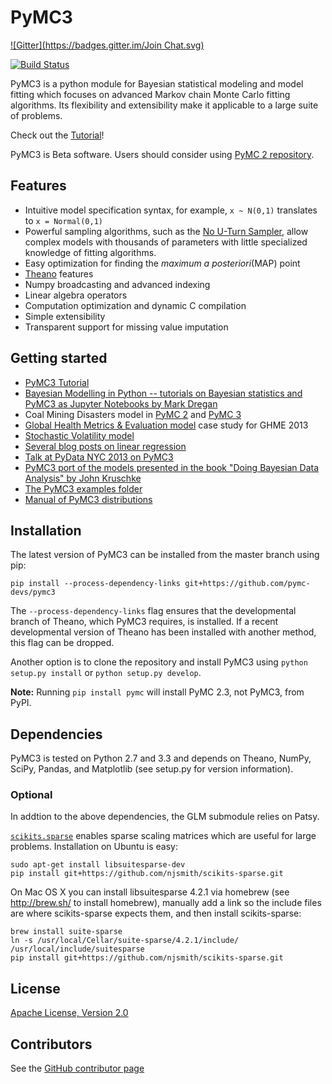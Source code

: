 # PyMC3
[![Gitter](https://badges.gitter.im/Join Chat.svg)](https://gitter.im/pymc-devs/pymc?utm_source=badge&utm_medium=badge&utm_campaign=pr-badge&utm_content=badge)

[![Build Status](https://travis-ci.org/pymc-devs/pymc3.png?branch=master)](https://travis-ci.org/pymc-devs/pymc3)

PyMC3 is a python module for Bayesian statistical modeling and model fitting which focuses on advanced Markov chain Monte Carlo fitting algorithms. Its flexibility and extensibility make it applicable to a large suite of problems.

Check out the [Tutorial](http://pymc-devs.github.io/pymc3/getting_started/)!

PyMC3 is Beta software. Users should consider using [PyMC 2 repository](https://github.com/pymc-devs/pymc).

## Features

 * Intuitive model specification syntax, for example, `x ~ N(0,1)` translates to `x = Normal(0,1)`
 * Powerful sampling algorithms, such as the [No U-Turn Sampler](http://arxiv.org/abs/1111.4246), allow complex models with thousands of parameters with little specialized knowledge of fitting algorithms.
 * Easy optimization for finding the *maximum a posteriori*(MAP) point
 * [Theano](http://deeplearning.net/software/theano/) features
  * Numpy broadcasting and advanced indexing
  * Linear algebra operators
  * Computation optimization and dynamic C compilation
 * Simple extensibility
 * Transparent support for missing value imputation

## Getting started
 * [PyMC3 Tutorial](http://pymc-devs.github.io/pymc3/getting_started/)
 * [Bayesian Modelling in Python -- tutorials on Bayesian statistics and PyMC3 as Jupyter Notebooks by Mark Dregan](https://github.com/markdregan/Bayesian-Modelling-in-Python)
 * Coal Mining Disasters model in [PyMC 2](https://github.com/pymc-devs/pymc/blob/master/pymc/examples/disaster_model.py) and [PyMC 3](https://github.com/pymc-devs/pymc3/blob/master/pymc3/examples/disaster_model.py)
 * [Global Health Metrics & Evaluation model](http://nbviewer.ipython.org/urls/raw.github.com/pymc-devs/pymc3/master/pymc3/examples/GHME%202013.ipynb) case study for GHME 2013
 * [Stochastic Volatility model](http://nbviewer.ipython.org/urls/raw.github.com/pymc-devs/pymc3/master/pymc3/examples/stochastic_volatility.ipynb)
 * [Several blog posts on linear regression](http://twiecki.github.io/tag/bayesian-statistics.html)
 * [Talk at PyData NYC 2013 on PyMC3](http://twiecki.github.io/blog/2013/12/12/bayesian-data-analysis-pymc3/)
 * [PyMC3 port of the models presented in the book "Doing Bayesian Data Analysis" by John Kruschke](https://github.com/aloctavodia/Doing_bayesian_data_analysis)
 * [The PyMC3 examples folder](https://github.com/pymc-devs/pymc3/tree/master/pymc3/examples)
 * [Manual of PyMC3 distributions](http://pymc-devs.github.io/pymc3/manual/api.html#distributions)

## Installation

The latest version of PyMC3 can be installed from the master branch using pip:

```
pip install --process-dependency-links git+https://github.com/pymc-devs/pymc3
```

The `--process-dependency-links` flag ensures that the developmental branch of Theano, which PyMC3 requires, is installed. If a recent developmental version of Theano has been installed with another method, this flag can be dropped.

Another option is to clone the repository and install PyMC3 using `python setup.py install` or `python setup.py develop`.

**Note:** Running `pip install pymc` will install PyMC 2.3, not PyMC3, from PyPI.

## Dependencies

PyMC3 is tested on Python 2.7 and 3.3 and depends on Theano, NumPy,
SciPy, Pandas, and Matplotlib (see setup.py for version information).

### Optional

In addtion to the above dependencies, the GLM submodule relies on
Patsy.

[`scikits.sparse`](https://github.com/njsmith/scikits-sparse) enables sparse scaling matrices which are useful for large problems. Installation on Ubuntu is easy:

```
sudo apt-get install libsuitesparse-dev
pip install git+https://github.com/njsmith/scikits-sparse.git
```

On Mac OS X you can install libsuitesparse 4.2.1 via homebrew (see http://brew.sh/ to install homebrew), manually add a link so the include files are where scikits-sparse expects them, and then install scikits-sparse:

```
brew install suite-sparse
ln -s /usr/local/Cellar/suite-sparse/4.2.1/include/ /usr/local/include/suitesparse
pip install git+https://github.com/njsmith/scikits-sparse.git
```


## License
[Apache License, Version 2.0](https://github.com/pymc-devs/pymc3/blob/master/LICENSE)

## Contributors

See the [GitHub contributor page](https://github.com/pymc-devs/pymc3/graphs/contributors)
